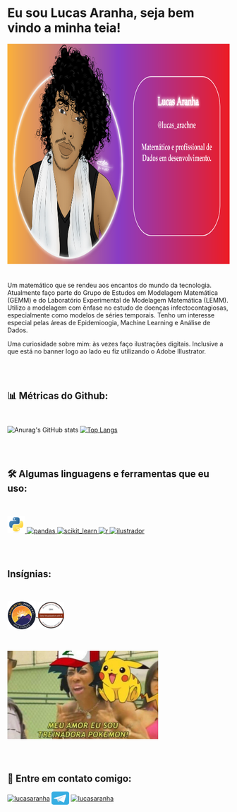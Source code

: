 # Eu sou Lucas Aranha, seja bem vindo a minha teia!

<img align="center" height="500em" src="docs/imagens/Banner_Aranha_GitHub.png"/>
<h4 align="justify"> </p>

#
Um matemático que se rendeu aos encantos do mundo da tecnologia. Atualmente faço parte do Grupo de Estudos em Modelagem Matemática (GEMM) e do Laboratório Experimental de Modelagem Matemática (LEMM). Utilizo a modelagem com ênfase no estudo de doenças infectocontagiosas, especialmente como modelos de séries temporais. Tenho um interesse especial pelas áreas de Epidemioogia, Machine Learning e Análise de Dados.

Uma curiosidade sobre mim: às vezes faço ilustrações digitais. Inclusive a que está no banner logo ao lado eu fiz utilizando o Adobe Illustrator. 

<br><br>

<h2 align="left"> 📊 Métricas do Github: </h2>
<br>

![Anurag's GitHub stats](https://github-readme-stats.vercel.app/api?username=lucas-aranha&show_icons=true&bg_color=DEG,fbb03b,8a3cc4,ed1c24&title_color=ffffff&text_color=ffffff&icon_color=ffffff)
[![Top Langs](https://github-readme-stats.vercel.app/api/top-langs/?username=lucas-aranha&layout=compact&show_icons=true&bg_color=DEG,fbb03b,8a3cc4,ed1c24&title_color=ffffff&text_color=ffffff&icon_color=ffffff)](https://github.com/lucas-aranha/github-readme-stats)

<br><br>

## 🛠️ Algumas linguagens e ferramentas que eu uso:
  <br/>
<p align="left"> <a 
href="https://www.python.org" target="_blank"> <img src="https://raw.githubusercontent.com/devicons/devicon/master/icons/python/python-original.svg" alt="python" width="40" height="40"/> </a> <a 
href="https://cdn.jsdelivr.net/gh/devicons/devicon@v2.15.1/devicon.min.css" target="_blank"> <img src="https://cdn.jsdelivr.net/gh/devicons/devicon/icons/pandas/pandas-original-wordmark.svg" alt="pandas" width="40" height="40"/> </a> <a 
href="https://scikit-learn.org/" target="_blank"> <img src="https://upload.wikimedia.org/wikipedia/commons/0/05/Scikit_learn_logo_small.svg" alt="scikit_learn" width="40" height="40"/> </a> <a
href="https://cdn.jsdelivr.net/gh/devicons/devicon@v2.15.1/devicon.min.css" target="_blank"> <img src="https://cdn.jsdelivr.net/gh/devicons/devicon/icons/r/r-original.svg" alt="r" width="40" height="40"/> </a> <a 
href="https://www.adobe.com/in/products/illustrator.html" target="_blank" rel="noreferrer"> <img src="https://www.vectorlogo.zone/logos/adobe_illustrator/adobe_illustrator-icon.svg" alt="ilustrador" width="40" height="40"/> </a> </p>

<br><br>

## Insígnias:
  <br/>
<p align="left"> <a 
href="https://api.badgr.io/public/assertions/2Fqa_bfmQlii3_wlZphHkw?identity__email=lucas.arachne%40gmail.com" target="blank"><img align="center" src="docs/imagens/AdvancedECLBadge.png" alt="ecl_badge" height="65" width="65"/> </a> <a 
href="data-visualization-with-r.png" target="_blank" target="blank"><img align="center" src="docs/imagens/data-visualization-with-r.png" alt="R_dv" width="60" height="60"/> </a> </p>
<br><br>
<img align="center" height="200em" src="docs/imagens/treinadora_poke.jpg"/>

</br><br>

<h2 align="left">🔗 Entre em contato comigo:</h2>
<p align="left">
<a href="https://www.linkedin.com/in/lucas-aranha-035a73215/" target="blank"><img align="center" src="https://raw.githubusercontent.com/rahuldkjain/github-profile-readme-generator/master/src/images/icons/Social/linked-in-alt.svg" alt="lucasaranha" height="30" width="40" /></a>
<a href="https://t.me/L_Aranha" target="blank"><img align="center" src="docs/imagens/telegram-svgrepo-com.svg" alt="lucasaranha" height="30" width="40" /></a>
<a href="https://instagram.com/lucas_arachne" target="blank"><img align="center" src="https://raw.githubusercontent.com/rahuldkjain/github-profile-readme-generator/master/src/images/icons/Social/instagram.svg" alt="lucasaranha" height="30" width="40" /></a>
</p>
